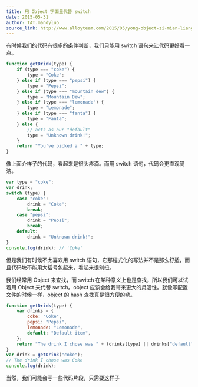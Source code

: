 ```yaml
---
title: 用 Object 字面量代替 switch
date: 2015-05-31
author: TAT.mandyluo
source_link: http://www.alloyteam.com/2015/05/yong-object-zi-mian-liang-dai-ti-switch/
---
```


<!-- {% raw %} - for jekyll -->

有时候我们的代码有很多的条件判断，我们只能用 switch 语句来让代码更好看一点。

```javascript
function getDrink(type) {
    if (type === "coke") {
        type = "Coke";
    } else if (type === "pepsi") {
        type = "Pepsi";
    } else if (type === "mountain dew") {
        type = "Mountain Dew";
    } else if (type === "lemonade") {
        type = "Lemonade";
    } else if (type === "fanta") {
        type = "Fanta";
    } else {
        // acts as our "default"
        type = "Unknown drink!";
    }
    return "You've picked a " + type;
}
```

像上面介样子的代码，看起来是很头疼滴。而用 switch 语句，代码会更直观简洁。

```javascript
var type = "coke";
var drink;
switch (type) {
    case "coke":
        drink = "Coke";
        break;
    case "pepsi":
        drink = "Pepsi";
        break;
    default:
        drink = "Unknown drink!";
}
console.log(drink); // 'Coke'
```

但是我们有时候不太喜欢用 switch 语句，它那程式化的写法并不是那么舒适，而且代码块不能用大括号包起来，看起来很别扭。

我们经常用 Object 来查找，而 switch 在某种意义上也是查找，所以我们可以试着用 Object 来代替 switch。object 应该会给我带来更大的灵活性。就像写配置文件的时候一样，object 的 hash 查找真是很方便的呦。

```javascript
function getDrink(type) {
    var drinks = {
        coke: "Coke",
        pepsi: "Pepsi",
        lemonade: "Lemonade",
        default: "Default item",
    };
    return "The drink I chose was " + (drinks[type] || drinks["default"]);
}
var drink = getDrink("coke");
// The drink I chose was Coke
console.log(drink);
```

当然，我们可能会写一些代码片段，只需要这样子


<!-- {% endraw %} - for jekyll -->